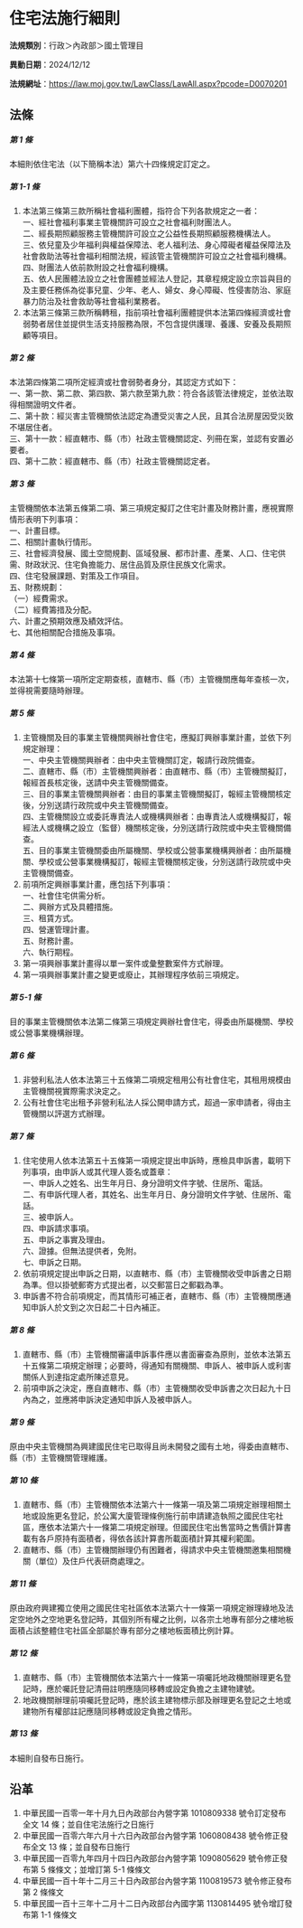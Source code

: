 # 住宅法施行細則




**法規類別**：行政＞內政部＞國土管理目

**異動日期**：2024/12/12  

**法規網址**：https://law.moj.gov.tw/LawClass/LawAll.aspx?pcode=D0070201



## 法條
##### 第 1 條
本細則依住宅法（以下簡稱本法）第六十四條規定訂定之。

##### 第 1-1 條
1. 本法第三條第三款所稱社會福利團體，指符合下列各款規定之一者：  
一、經社會福利事業主管機關許可設立之社會福利財團法人。  
二、經長期照顧服務主管機關許可設立之公益性長期照顧服務機構法人。  
三、依兒童及少年福利與權益保障法、老人福利法、身心障礙者權益保障法及社會救助法等社會福利相關法規，經該管主管機關許可設立之社會福利機構。  
四、財團法人依前款附設之社會福利機構。  
五、依人民團體法設立之社會團體並經法人登記，其章程規定設立宗旨與目的及主要任務係為從事兒童、少年、老人、婦女、身心障礙、性侵害防治、家庭暴力防治及社會救助等社會福利業務者。
1. 本法第三條第三款所稱轉租，指前項社會福利團體提供本法第四條經濟或社會弱勢者居住並提供生活支持服務為限，不包含提供護理、養護、安養及長期照顧等項目。

##### 第 2 條
本法第四條第二項所定經濟或社會弱勢者身分，其認定方式如下：  
一、第一款、第二款、第四款、第六款至第九款：符合各該管法律規定，並依法取得相關證明文件者。  
二、第十款：經災害主管機關依法認定為遭受災害之人民，且其合法房屋因受災致不堪居住者。  
三、第十一款：經直轄市、縣（市）社政主管機關認定、列冊在案，並認有安置必要者。  
四、第十二款：經直轄市、縣（市）社政主管機關認定者。

##### 第 3 條
主管機關依本法第五條第二項、第三項規定擬訂之住宅計畫及財務計畫，應視實際情形表明下列事項：  
一、計畫目標。  
二、相關計畫執行情形。  
三、社會經濟發展、國土空間規劃、區域發展、都市計畫、產業、人口、住宅供需、財政狀況、住宅負擔能力、居住品質及原住民族文化需求。  
四、住宅發展課題、對策及工作項目。  
五、財務規劃：  
（一）經費需求。  
（二）經費籌措及分配。  
六、計畫之預期效應及績效評估。  
七、其他相關配合措施及事項。

##### 第 4 條
本法第十七條第一項所定定期查核，直轄市、縣（市）主管機關應每年查核一次，並得視需要隨時辦理。

##### 第 5 條
1. 主管機關及目的事業主管機關興辦社會住宅，應擬訂興辦事業計畫，並依下列規定辦理：  
一、中央主管機關興辦者：由中央主管機關訂定，報請行政院備查。  
二、直轄市、縣（市）主管機關興辦者：由直轄市、縣（市）主管機關擬訂，報經首長核定後，送請中央主管機關備查。  
三、目的事業主管機關興辦者：由目的事業主管機關擬訂，報經主管機關核定後，分別送請行政院或中央主管機關備查。  
四、主管機關設立或委託專責法人或機構興辦者：由專責法人或機構擬訂，報經法人或機構之設立（監督）機關核定後，分別送請行政院或中央主管機關備查。  
五、目的事業主管機關委由所屬機關、學校或公營事業機構興辦者：由所屬機關、學校或公營事業機構擬訂，報經主管機關核定後，分別送請行政院或中央主管機關備查。
1. 前項所定興辦事業計畫，應包括下列事項：  
一、社會住宅供需分析。  
二、興辦方式及具體措施。  
三、租賃方式。  
四、營運管理計畫。  
五、財務計畫。  
六、執行期程。
1. 第一項興辦事業計畫得以單一案件或彙整數案件方式辦理。
1. 第一項興辦事業計畫之變更或廢止，其辦理程序依前三項規定。

##### 第 5-1 條
目的事業主管機關依本法第二條第三項規定興辦社會住宅，得委由所屬機關、學校或公營事業機構辦理。

##### 第 6 條
1. 非營利私法人依本法第三十五條第二項規定租用公有社會住宅，其租用規模由主管機關視實際需求決定之。
1. 公有社會住宅出租予非營利私法人採公開申請方式，超過一家申請者，得由主管機關以評選方式辦理。

##### 第 7 條
1. 住宅使用人依本法第五十五條第一項規定提出申訴時，應檢具申訴書，載明下列事項，由申訴人或其代理人簽名或蓋章：  
一、申訴人之姓名、出生年月日、身分證明文件字號、住居所、電話。  
二、有申訴代理人者，其姓名、出生年月日、身分證明文件字號、住居所、電話。  
三、被申訴人。  
四、申訴請求事項。  
五、申訴之事實及理由。  
六、證據。但無法提供者，免附。  
七、申訴之日期。
1. 依前項規定提出申訴之日期，以直轄市、縣（市）主管機關收受申訴書之日期為準。但以掛號郵寄方式提出者，以交郵當日之郵戳為準。
1. 申訴書不符合前項規定，而其情形可補正者，直轄市、縣（市）主管機關應通知申訴人於文到之次日起二十日內補正。

##### 第 8 條
1. 直轄市、縣（市）主管機關審議申訴事件應以書面審查為原則，並依本法第五十五條第二項規定辦理；必要時，得通知有關機關、申訴人、被申訴人或利害關係人到達指定處所陳述意見。
1. 前項申訴之決定，應自直轄市、縣（市）主管機關收受申訴書之次日起九十日內為之，並應將申訴決定通知申訴人及被申訴人。

##### 第 9 條
原由中央主管機關為興建國民住宅已取得且尚未開發之國有土地，得委由直轄市、縣（市）主管機關管理維護。

##### 第 10 條
1. 直轄市、縣（市）主管機關依本法第六十一條第一項及第二項規定辦理相關土地或設施更名登記，於公寓大廈管理條例施行前申請建造執照之國民住宅社區，應依本法第六十一條第二項規定辦理。但國民住宅出售當時之售價計算書載有各戶原持有面積者，得依各該計算書所載面積計算其權利範圍。
1. 直轄市、縣（市）主管機關辦理仍有困難者，得請求中央主管機關邀集相關機關（單位）及住戶代表研商處理之。

##### 第 11 條
原由政府興建獨立使用之國民住宅社區依本法第六十一條第一項規定辦理綠地及法定空地外之空地更名登記時，其個別所有權之比例，以各宗土地專有部分之樓地板面積占該整體住宅社區全部屬於專有部分之樓地板面積比例計算。

##### 第 12 條
1. 直轄市、縣（市）主管機關依本法第六十一條第一項囑託地政機關辦理更名登記時，應於囑託登記清冊註明應隨同移轉或設定負擔之主建物建號。
1. 地政機關辦理前項囑託登記時，應於該主建物標示部及辦理更名登記之土地或建物所有權部註記應隨同移轉或設定負擔之情形。

##### 第 13 條
本細則自發布日施行。

## 沿革
1. 中華民國一百零一年十月九日內政部台內營字第 1010809338 號令訂定發布全文 14 條；並自住宅法施行之日施行
1. 中華民國一百零六年六月十六日內政部台內營字第 1060808438 號令修正發布全文 13 條；並自發布日施行
1. 中華民國一百零九年四月十四日內政部台內營字第 1090805629 號令修正發布第 5  條條文；並增訂第 5-1  條條文
1. 中華民國一百十年十二月三十日內政部台內營字第 1100819573 號令修正發布第 2  條條文
1. 中華民國一百十三年十二月十二日內政部台內國字第 1130814495 號令增訂發布第 1-1  條條文
